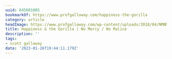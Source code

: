 ```yaml
---
uuid: 645601005
bookmarkOf: https://www.profgalloway.com/happiness-the-gorilla
category: article
headImage: https://www.profgalloway.com/wp-content/uploads/2018/04/NMNM-Week-72-blog-47.png
title: Happiness & the Gorilla | No Mercy / No Malice
description: ''
tags:
- scott galloway
date: '2023-01-26T19:44:11.179Z'
---
```



